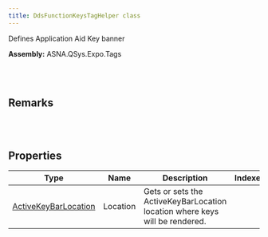 ```yaml
---
title: DdsFunctionKeysTagHelper class
---
```


Defines Application Aid Key banner

**Assembly:** ASNA.QSys.Expo.Tags

<br>
<br>

## Remarks

<br>
<br>

## Properties

| Type | Name | Description | Indexer
| --- | --- | --- | --- 
| [ActiveKeyBarLocation](/reference/asna-qsys-expo/expo-tags/dds-function-keys-tag-helper/active-key-bar-location.html) | Location | Gets or sets the ActiveKeyBarLocation location where keys will be rendered. | 

<br>
<br>

